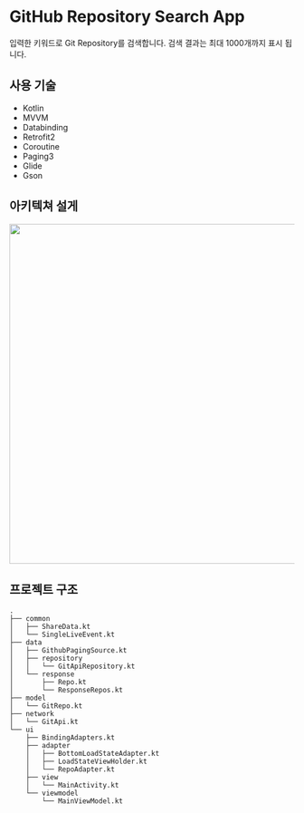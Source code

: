 # GitHub Repository Search App

입력한 키워드로 Git Repository를 검색합니다. 검색 결과는 최대 1000개까지 표시 됩니다.
  
  
  
  
## 사용 기술
- Kotlin
- MVVM
- Databinding
- Retrofit2
- Coroutine
- Paging3
- Glide
- Gson


   
## 아키텍쳐 설게
<img src="https://user-images.githubusercontent.com/45578591/174456391-906a192e-62c8-4b6c-a718-eb22e3b10160.png"  width="600" height="600"/>
  
  
## 프로젝트 구조
  

```
.
├── common
│   ├── ShareData.kt
│   └── SingleLiveEvent.kt
├── data
│   ├── GithubPagingSource.kt
│   ├── repository
│   │   └── GitApiRepository.kt
│   └── response
│       ├── Repo.kt
│       └── ResponseRepos.kt
├── model
│   └── GitRepo.kt
├── network
│   └── GitApi.kt
└── ui
    ├── BindingAdapters.kt
    ├── adapter
    │   ├── BottomLoadStateAdapter.kt
    │   ├── LoadStateViewHolder.kt
    │   └── RepoAdapter.kt
    ├── view
    │   └── MainActivity.kt
    └── viewmodel
        └── MainViewModel.kt
```
